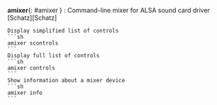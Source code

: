 **amixer**{: #amixer }
:   Command-line mixer for ALSA sound card driver [Schatz][Schatz]

    Display simplified list of controls 
    ```sh
    amixer scontrols
    ```
    Display full list of controls
    ```sh
    amixer controls
    ```
    Show information about a mixer device
    ```sh
    amixer info
    ```